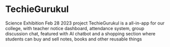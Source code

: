 # TechieGurukul
Science Exhibition Feb 28 2023 project TechieGurukul is a all-in-app for our college, with teacher notice dashboard, attendance system, group discussion chat, featured with AI chatbot and a shopping section where students can buy and sell notes, books and other reusable things  
